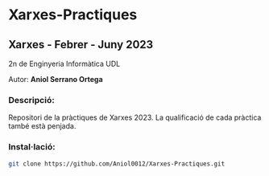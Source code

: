 # Xarxes-Practiques
## Xarxes - Febrer - Juny 2023

2n de Enginyeria Informàtica UDL

Autor: **Aniol Serrano Ortega**

### Descripció:

Repositori de la pràctiques de Xarxes 2023. La qualificació de cada pràctica també està penjada.

### Instal·lació:

   ```sh
   git clone https://github.com/Aniol0012/Xarxes-Practiques.git
   ```